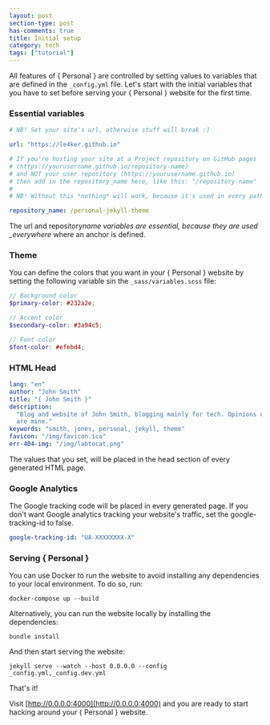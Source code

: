 ```yaml
---
layout: post
section-type: post
has-comments: true
title: Initial setup
category: tech
tags: ["tutorial"]
---
```


All features of { Personal } are controlled by setting values to variables that
are defined in the `_config.yml` file. Let's start with the initial variables
that you have to set before serving your { Personal } website for the first
time.

### Essential variables

```yaml
# NB! Set your site's url, otherwise stuff will break :)

url: "https://le4ker.github.io"

# If you're hosting your site at a Project repository on GitHub pages
# (https://yourusername.github.io/repository-name)
# and NOT your user repository (https://yourusername.github.io)
# then add in the repository_name here, like this: "/repository-name"
#
# NB! Without this *nothing* will work, because it's used in every path

repository_name: /personal-jekyll-theme
```

The url and repository*name variables are essential, because they are used
\_everywhere* where an anchor is defined.

### Theme

You can define the colors that you want in your { Personal } website by setting
the following variable sin the `_sass/variables.scss` file:

```scss
// Background color
$primary-color: #232a2e;

// Accent color
$secondary-color: #3a94c5;

// Font color
$font-color: #efebd4;
```

### HTML Head

```yaml
lang: "en"
author: "John Smith"
title: "{ John Smith }"
description:
  "Blog and website of John Smith, blogging mainly for tech. Opinions expressed
  are mine."
keywords: "smith, jones, personal, jekyll, theme"
favicon: "/img/favicon.ico"
err-404-img: "/img/labtocat.png"
```

The values that you set, will be placed in the head section of every generated
HTML page.

### Google Analytics

The Google tracking code will be placed in every generated page. If you don't
want Google analytics tracking your website's traffic, set the
google-tracking-id to false.

```yaml
google-tracking-id: "UA-XXXXXXXX-X"
```

### Serving { Personal }

You can use Docker to run the website to avoid installing any dependencies to
your local environment. To do so, run:

```shell
docker-compose up --build
```

Alternatively, you can run the website locally by installing the dependencies:

```shell
bundle install
```

And then start serving the website:

```shell
jekyll serve --watch --host 0.0.0.0 --config _config.yml,_config.dev.yml
```

That's it!

Visit [http://0.0.0.0:4000](http://0.0.0.0:4000) and you are ready to start
hacking around your { Personal } website.
